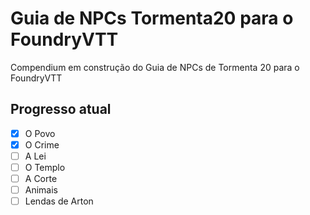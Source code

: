 # Guia de NPCs Tormenta20 para o FoundryVTT
Compendium em construção do Guia de NPCs de Tormenta 20 para o FoundryVTT
## Progresso atual
 - [x] O Povo
 - [x] O Crime
 - [ ] A Lei
 - [ ] O Templo
 - [ ] A Corte
 - [ ] Animais
 - [ ] Lendas de Arton
